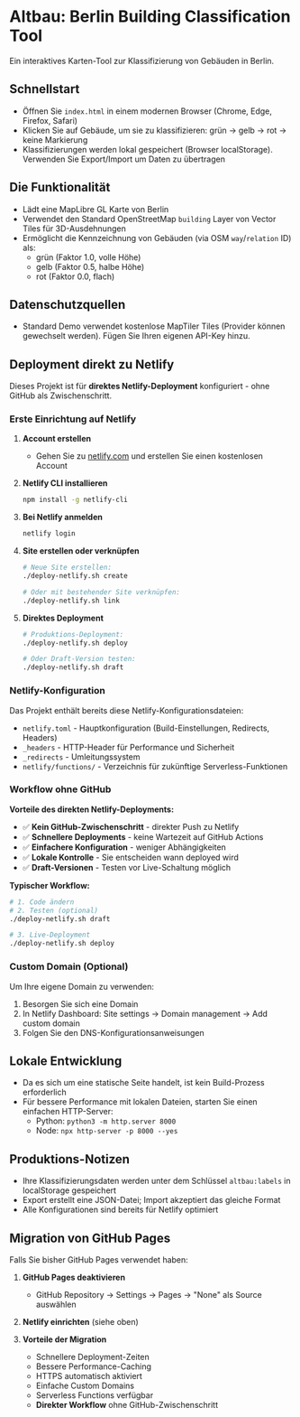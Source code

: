 # Altbau: Berlin Building Classification Tool

Ein interaktives Karten-Tool zur Klassifizierung von Gebäuden in Berlin.

## Schnellstart

- Öffnen Sie `index.html` in einem modernen Browser (Chrome, Edge, Firefox, Safari)
- Klicken Sie auf Gebäude, um sie zu klassifizieren: grün → gelb → rot → keine Markierung
- Klassifizierungen werden lokal gespeichert (Browser localStorage). Verwenden Sie Export/Import um Daten zu übertragen

## Die Funktionalität

- Lädt eine MapLibre GL Karte von Berlin
- Verwendet den Standard OpenStreetMap `building` Layer von Vector Tiles für 3D-Ausdehnungen
- Ermöglicht die Kennzeichnung von Gebäuden (via OSM `way`/`relation` ID) als:
  - grün (Faktor 1.0, volle Höhe)
  - gelb (Faktor 0.5, halbe Höhe)  
  - rot (Faktor 0.0, flach)

## Datenschutzquellen

- Standard Demo verwendet kostenlose MapTiler Tiles (Provider können gewechselt werden). Fügen Sie Ihren eigenen API-Key hinzu.

## Deployment direkt zu Netlify

Dieses Projekt ist für **direktes Netlify-Deployment** konfiguriert - ohne GitHub als Zwischenschritt.

### Erste Einrichtung auf Netlify

1. **Account erstellen**
   - Gehen Sie zu [netlify.com](https://netlify.com) und erstellen Sie einen kostenlosen Account
   
2. **Netlify CLI installieren**
   ```bash
   npm install -g netlify-cli
   ```

3. **Bei Netlify anmelden**
   ```bash
   netlify login
   ```

4. **Site erstellen oder verknüpfen**
   ```bash
   # Neue Site erstellen:
   ./deploy-netlify.sh create
   
   # Oder mit bestehender Site verknüpfen:
   ./deploy-netlify.sh link
   ```

5. **Direktes Deployment**
   ```bash
   # Produktions-Deployment:
   ./deploy-netlify.sh deploy
   
   # Oder Draft-Version testen:
   ./deploy-netlify.sh draft
   ```

### Netlify-Konfiguration

Das Projekt enthält bereits diese Netlify-Konfigurationsdateien:

- `netlify.toml` - Hauptkonfiguration (Build-Einstellungen, Redirects, Headers)
- `_headers` - HTTP-Header für Performance und Sicherheit  
- `_redirects` - Umleitungssystem
- `netlify/functions/` - Verzeichnis für zukünftige Serverless-Funktionen

### Workflow ohne GitHub

**Vorteile des direkten Netlify-Deployments:**
- ✅ **Kein GitHub-Zwischenschritt** - direkter Push zu Netlify
- ✅ **Schnellere Deployments** - keine Wartezeit auf GitHub Actions
- ✅ **Einfachere Konfiguration** - weniger Abhängigkeiten
- ✅ **Lokale Kontrolle** - Sie entscheiden wann deployed wird
- ✅ **Draft-Versionen** - Testen vor Live-Schaltung möglich

**Typischer Workflow:**
```bash
# 1. Code ändern
# 2. Testen (optional)
./deploy-netlify.sh draft

# 3. Live-Deployment
./deploy-netlify.sh deploy
```

### Custom Domain (Optional)

Um Ihre eigene Domain zu verwenden:

1. Besorgen Sie sich eine Domain
2. In Netlify Dashboard: Site settings → Domain management → Add custom domain
3. Folgen Sie den DNS-Konfigurationsanweisungen

## Lokale Entwicklung

- Da es sich um eine statische Seite handelt, ist kein Build-Prozess erforderlich
- Für bessere Performance mit lokalen Dateien, starten Sie einen einfachen HTTP-Server:
  - Python: `python3 -m http.server 8000`
  - Node: `npx http-server -p 8000 --yes`

## Produktions-Notizen

- Ihre Klassifizierungsdaten werden unter dem Schlüssel `altbau:labels` in localStorage gespeichert
- Export erstellt eine JSON-Datei; Import akzeptiert das gleiche Format
- Alle Konfigurationen sind bereits für Netlify optimiert

## Migration von GitHub Pages

Falls Sie bisher GitHub Pages verwendet haben:

1. **GitHub Pages deaktivieren**
   - GitHub Repository → Settings → Pages → "None" als Source auswählen

2. **Netlify einrichten** (siehe oben)

3. **Vorteile der Migration**
   - Schnellere Deployment-Zeiten
   - Bessere Performance-Caching
   - HTTPS automatisch aktiviert
   - Einfache Custom Domains
   - Serverless Functions verfügbar
   - **Direkter Workflow** ohne GitHub-Zwischenschritt





